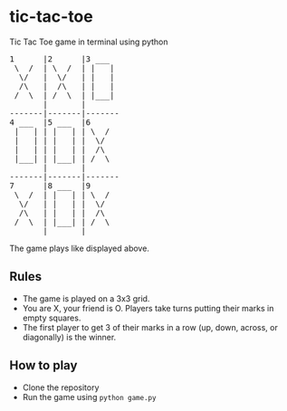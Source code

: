 # tic-tac-toe
Tic Tac Toe game in terminal using python

<pre style="align=center">
1      |2      |3 ___  
 \  /  | \  /  | |   | 
  \/   |  \/   | |   | 
  /\   |  /\   | |   | 
 /  \  | /  \  | |___| 
       |       |       
-------|-------|-------
4 ___  |5 ___  |6      
 |   | | |   | | \  /  
 |   | | |   | |  \/   
 |   | | |   | |  /\   
 |___| | |___| | /  \  
       |       |       
-------|-------|-------
7      |8 ___  |9      
 \  /  | |   | | \  /  
  \/   | |   | |  \/   
  /\   | |   | |  /\   
 /  \  | |___| | /  \  
       |       |       
</pre>

The game plays like displayed above.

## Rules
- The game is played on a 3x3 grid.
- You are X, your friend is O. Players take turns putting their marks in empty squares.
- The first player to get 3 of their marks in a row (up, down, across, or diagonally) is the winner.

## How to play
- Clone the repository
- Run the game using `python game.py`




